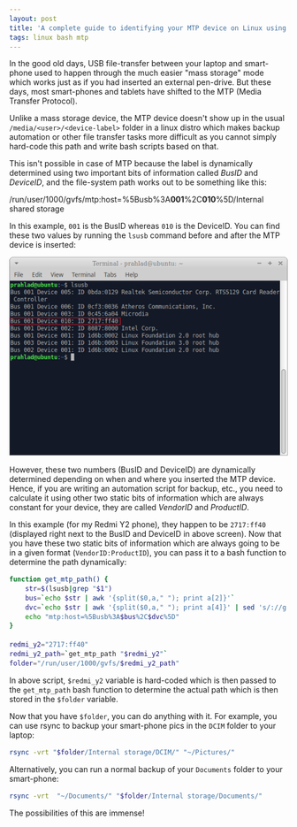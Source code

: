 ```yaml
---
layout: post
title: 'A complete guide to identifying your MTP device on Linux using bash'
tags: linux bash mtp
---
```


In the good old days, USB file-transfer between your laptop and smart-phone used to happen through the much easier "mass storage" mode which works just as if you had inserted an external pen-drive. But these days, most smart-phones and tablets have shifted to the MTP (Media Transfer Protocol).

Unlike a mass storage device, the MTP device doesn't show up in the usual `/media/<user>/<device-label>` folder in a linux distro which makes backup automation or other file transfer tasks more difficult as you cannot simply hard-code this path and write bash scripts based on that.

This isn't possible in case of MTP because the label is dynamically determined using two important bits of information called *BusID* and *DeviceID*, and the file-system path works out to be something like this:

/run/user/1000/gvfs/mtp:host=%5Busb%3A**001**%2C**010**%5D/Internal shared storage
	
In this example, `001` is the BusID whereas `010` is the DeviceID. You can find these two values by running the `lsusb` command before and after the MTP device is inserted:

![bash lsusb](/uploads/lsusb1.png)

However, these two numbers (BusID and DeviceID) are dynamically determined depending on when and where you inserted the MTP device. Hence, if you are writing an automation script for backup, etc., you need to calculate it using other two static bits of information which are always constant for your device, they are called *VendorID* and *ProductID*.

In this example (for my Redmi Y2 phone), they happen to be `2717:ff40` (displayed right next to the BusID and DeviceID in above screen). Now that you have these two static bits of information which are always going to be in a given format (`VendorID:ProductID`), you can pass it to a bash function to determine the path dynamically:

```bash
function get_mtp_path() {
	str=$(lsusb|grep "$1")
	bus=`echo $str | awk '{split($0,a," "); print a[2]}'`
	dvc=`echo $str | awk '{split($0,a," "); print a[4]}' | sed 's/://g' `
	echo "mtp:host=%5Busb%3A$bus%2C$dvc%5D"
}

redmi_y2="2717:ff40"
redmi_y2_path=`get_mtp_path "$redmi_y2"`
folder="/run/user/1000/gvfs/$redmi_y2_path"
```

In above script, `$redmi_y2` variable is hard-coded which is then passed to the `get_mtp_path` bash function to determine the actual path which is then stored in the `$folder` variable.

Now that you have `$folder`, you can do anything with it. For example, you can use rsync to backup your smart-phone pics in the `DCIM` folder to your laptop:

```bash
rsync -vrt "$folder/Internal storage/DCIM/" "~/Pictures/"
```

Alternatively, you can run a normal backup of your `Documents` folder to your smart-phone:

```bash
rsync -vrt  "~/Documents/" "$folder/Internal storage/Documents/"
```

The possibilities of this are immense!